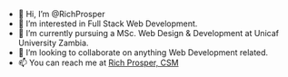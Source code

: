 - 👋 Hi, I’m @RichProsper
- 👀 I’m interested in Full Stack Web Development.
- 🌱 I’m currently pursuing a MSc. Web Design & Development at Unicaf University Zambia.
- 💞️ I’m looking to collaborate on anything Web Development related.
- 📫 You can reach me at [Rich Prosper, CSM](https://www.linkedin.com/in/rich-prosper-csm-82107b196/)

<!---
RichProsper/RichProsper is a ✨ special ✨ repository because its `README.md` (this file) appears on your GitHub profile.
You can click the Preview link to take a look at your changes.
--->
